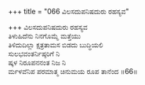 +++
title = "066 ವಿಲಸದುಪನಿಷದುರು ರಹಸ್ಯವ"

+++
ವಿಲಸದುಪನಿಷದುರು ರಹಸ್ಯವ  
ತಿಳುಹಿದೆನು ನಿನಗೊಮ್ಮೆ ಮತ್ತೆಯು  
ತಿಳಿದುದಿಲ್ಲಾ ಕ್ಷತ್ರತಾಮಸ ಬಿಡದು ಬುದ್ಧಿಯಲಿ  
ಸುಲಭವಂತರ್ನಿಷ್ಠರಿಗೆ ನಿ  
ಷ್ಕಳ ನಿರೂಪನನಂತ ನಿಜ ನಿ  
ರ್ಮಳವೆನಿಪ ಪರಮಾತ್ಮ ಚಿನುಮಯ ರೂಪ ತಾನೆಂದ     ॥66॥